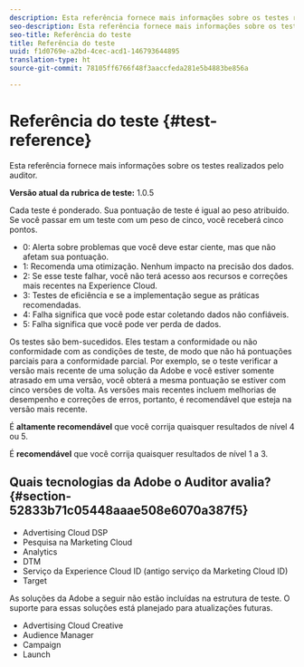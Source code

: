 ```yaml
---
description: Esta referência fornece mais informações sobre os testes realizados pelo auditor.
seo-description: Esta referência fornece mais informações sobre os testes realizados pelo auditor.
seo-title: Referência do teste
title: Referência do teste
uuid: f1d0769e-a2bd-4cec-acd1-146793644895
translation-type: ht
source-git-commit: 78105ff6766f48f3aaccfeda281e5b4883be856a

---
```



# Referência do teste {#test-reference}

Esta referência fornece mais informações sobre os testes realizados pelo auditor.

**Versão atual da rubrica de teste:** 1.0.5

Cada teste é ponderado. Sua pontuação de teste é igual ao peso atribuído. Se você passar em um teste com um peso de cinco, você receberá cinco pontos.

* 0: Alerta sobre problemas que você deve estar ciente, mas que não afetam sua pontuação.
* 1: Recomenda uma otimização. Nenhum impacto na precisão dos dados.
* 2: Se esse teste falhar, você não terá acesso aos recursos e correções mais recentes na Experience Cloud.
* 3: Testes de eficiência e se a implementação segue as práticas recomendadas.
* 4: Falha significa que você pode estar coletando dados não confiáveis.
* 5: Falha significa que você pode ver perda de dados.

Os testes são bem-sucedidos. Eles testam a conformidade ou não conformidade com as condições de teste, de modo que não há pontuações parciais para a conformidade parcial. Por exemplo, se o teste verificar a versão mais recente de uma solução da Adobe e você estiver somente atrasado em uma versão, você obterá a mesma pontuação se estiver com cinco versões de volta. As versões mais recentes incluem melhorias de desempenho e correções de erros, portanto, é recomendável que esteja na versão mais recente.

É **altamente recomendável** que você corrija quaisquer resultados de nível 4 ou 5.

É **recomendável** que você corrija quaisquer resultados de nível 1 a 3.

## Quais tecnologias da Adobe o Auditor avalia? {#section-52833b71c05448aaae508e6070a387f5}

* Advertising Cloud DSP
* Pesquisa na Marketing Cloud
* Analytics
* DTM
* Serviço da Experience Cloud ID (antigo serviço da Marketing Cloud ID)
* Target

As soluções da Adobe a seguir não estão incluídas na estrutura de teste. O suporte para essas soluções está planejado para atualizações futuras.

* Advertising Cloud Creative
* Audience Manager
* Campaign
* Launch

